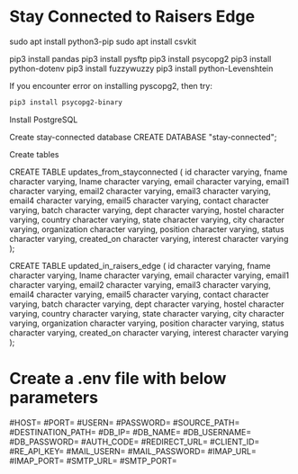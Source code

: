 # Stay Connected to Raisers Edge

sudo apt install python3-pip
sudo apt install csvkit

pip3 install pandas
pip3 install pysftp
pip3 install psycopg2
pip3 install python-dotenv
pip3 install fuzzywuzzy
pip3 install python-Levenshtein


If you encounter error on installing pyscopg2, then try:

```bash
pip3 install psycopg2-binary
```

Install PostgreSQL

Create stay-connected database
CREATE DATABASE "stay-connected";

Create tables

CREATE TABLE updates_from_stayconnected
(
    id character varying,
    fname character varying,
    lname character varying,
    email character varying,
    email1 character varying,
    email2 character varying,
    email3 character varying,
    email4 character varying,
    email5 character varying,
    contact character varying,
    batch character varying,
    dept character varying,
    hostel character varying,
    country character varying,
    state character varying,
    city character varying,
    organization character varying,
    position character varying,
    status character varying,
    created_on character varying,
    interest character varying
);

CREATE TABLE updated_in_raisers_edge
(
    id character varying,
    fname character varying,
    lname character varying,
    email character varying,
    email1 character varying,
    email2 character varying,
    email3 character varying,
    email4 character varying,
    email5 character varying,
    contact character varying,
    batch character varying,
    dept character varying,
    hostel character varying,
    country character varying,
    state character varying,
    city character varying,
    organization character varying,
    position character varying,
    status character varying,
    created_on character varying,
    interest character varying
);

# Create a .env file with below parameters
#HOST=
#PORT=
#USERN=
#PASSWORD=
#SOURCE_PATH=
#DESTINATION_PATH=
#DB_IP=
#DB_NAME=
#DB_USERNAME=
#DB_PASSWORD=
#AUTH_CODE=
#REDIRECT_URL=
#CLIENT_ID=
#RE_API_KEY=
#MAIL_USERN=
#MAIL_PASSWORD=
#IMAP_URL=
#IMAP_PORT=
#SMTP_URL=
#SMTP_PORT=